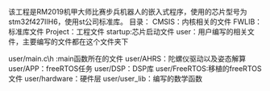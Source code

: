 该工程是RM2019机甲大师比赛步兵机器人的嵌入式程序，使用的芯片型号为stm32f427IIH6，使用st公司标准库。
目录：
CMSIS：内核相关的文件
FWLIB：标准库文件
Project：工程文件
startup:芯片启动文件
user：用户编写的相关文件，主要编写的文件都在这个文件夹下

user/main.c\h :main函数所在的文件
user/AHRS：陀螺仪驱动以及姿态解算
user/APP：freeRTOS任务
user/DSP：DSP库
user/FreeRTOS:移植的freeRTOS文件
user/hardware：硬件层
user/user_lib：编写的数学函数
